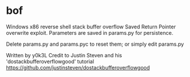 # bof

Windows x86 reverse shell stack buffer overflow Saved Return Pointer overwrite exploit.
Parameters are saved in params.py for persistence.

Delete params.py and params.pyc to reset them; or simply edit params.py

Written by y0k3L
Credit to Justin Steven and his 'dostackbufferoverflowgood' tutorial
https://github.com/justinsteven/dostackbufferoverflowgood
